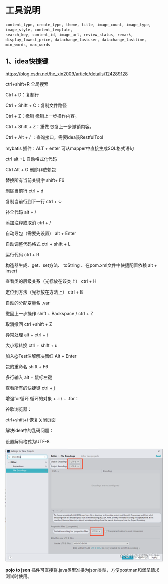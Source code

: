 # 工具说明

```
content_type, create_type, theme, title, image_count, image_type, image_style, content_template,
search_key, content_id, image_url, review_status, remark, display_lowest_price, datachange_lastuser, datachange_lasttime,
min_words, max_words
```

## 1、idea快捷键

https://blog.csdn.net/he_xin2009/article/details/124289128

ctrl+shift+R 全局搜索

Ctrl + D：复制行

Ctrl + Shift + C：复制文件路径

Ctrl + Z：撤销
撤销上一步操作内容。

Ctrl + Shift + Z：重做
恢复上一步撤销内容。

Ctrl + Alt + / ：查询接口，需要idea装RestfulTool

mybatis 插件：ALT + enter 可从mapper中直接生成SQL格式语句

ctrl alt +L 自动格式化代码

Ctrl Alt + O 删除非依赖包

替换所有当前关键字	shift+ F6

删除当前行	ctrl + d

复制当前行到下一行	ctrl + ↓

补全代码	alt + /

添加注释或取消	ctrl + /

自动导包（需要先设置）	alt + Enter

自动调整代码格式	ctrl + shift + L

运行代码	ctrl + R

构造器生成、get、set方法、 toString 、在pom.xml文件中快捷配置依赖	alt + insert

查看类的层级关系（光标放在该类上）	ctrl + H

定位到方法（光标放在方法上）	ctrl + B

自动的分配变量名	.var

撤回上一步操作	shift + Backspace / ctrl + Z

取消撤回	ctrl +shift + Z

异常处理	alt + ctrl + t

大小写转换	ctrl + shift + u

加入@Test注解解决飘红	Alt + Enter

包的重命名	shift + F6

多行输入	alt + 鼠标左键

查看所有的快捷键	ctrl + j

增强for循环	循环的对象 + .i / + .for：



谷歌浏览器：

ctrl+shift+t 恢复关闭页面



解决idea中的乱码问题：

设置解码格式为UTF-8

![在这里插入图片描述](assets/187f0283b63f49eeb17d1a0e0bf83d84.png)





**pojo to json** 插件可直接将.java类型准换为json类型，方便postman和堡垒请求测试时使用。









